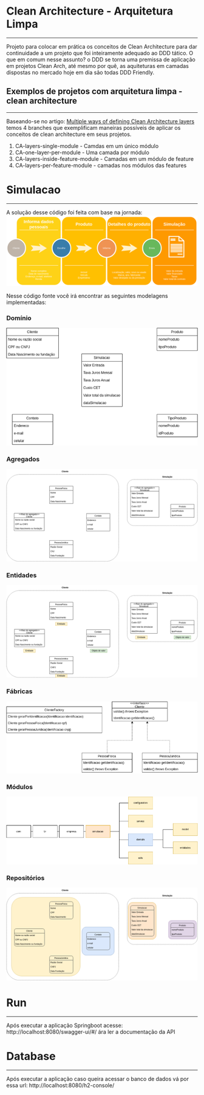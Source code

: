 # Clean Architecture - Arquitetura Limpa
***
Projeto para colocar em prática os conceitos de Clean Architecture para dar continuidade a um projeto que foi inteiramente adequado ao DDD tático. O que em comum nesse assunto? o DDD se torna uma premissa de aplicação em projetos Clean Arch, até mesmo por quê, as aquiteturas em camadas dispostas no mercado hoje em dia são todas DDD Friendly.

## Exemplos de projetos com arquitetura limpa - clean architecture
***
Baseando-se no artigo: [Multiple ways of defining Clean Architecture layers](https://proandroiddev.com/multiple-ways-of-defining-clean-architecture-layers-bbb70afa5d4a) temos 4 branches que exemplificam maneiras possíveis de aplicar os conceitos de clean architecture em seus projetos.
1. CA-layers-single-module - Camdas em um único módulo
2. CA-one-layer-per-module - Uma camada por módulo
3. CA-layers-inside-feature-module - Camadas em um módulo de feature
4. CA-layers-per-feature-module - camadas nos módulos das features

# Simulacao
***

A solução desse código foi feita com base na jornada:
![simulacao-jornada.png](imagens%2Fsimulacao-jornada.png)

Nesse código fonte você irá encontrar as seguintes modelagens implementadas:

### Domínio
![simulacao-dominio.png](imagens%2Fsimulacao-dominio.png)

### Agregados
![simulacao-agregados.png](imagens%2Fsimulacao-agregados.png)

### Entidades
![simulacao-entidades.png](imagens%2Fsimulacao-entidades.png)

### Fábricas
![simulacao-fabricaCase.png](imagens%2Fsimulacao-fabricaCase.png)

### Módulos
![simulacao-modulos.png](imagens%2Fsimulacao-modulos.png)

### Repositórios
![simulacao-repositorios.png](imagens%2Fsimulacao-repositorios.png)

# Run
***
Após executar a aplicação Springboot acesse: http://localhost:8080/swagger-ui/#/ ára ler a documentação da API


# Database
***
Após executar a aplicação caso queira acessar o banco de dados vá por essa url: http://localhost:8080/h2-console/